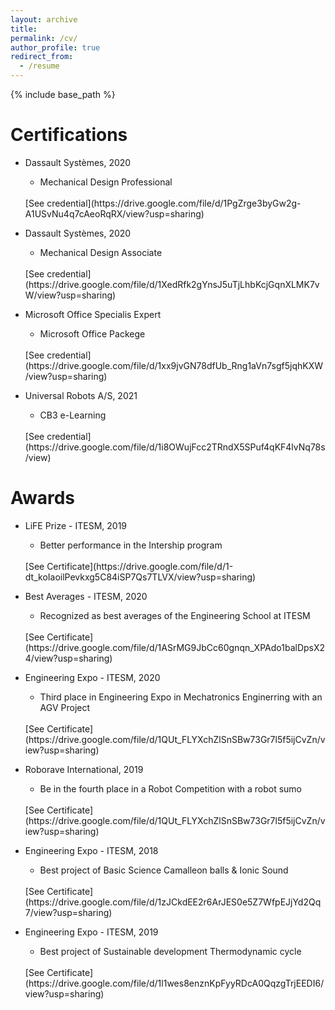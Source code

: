 ```yaml
---
layout: archive
title:
permalink: /cv/
author_profile: true
redirect_from:
  - /resume
---
```


{% include base_path %}

Certifications
======

* Dassault Systèmes, 2020
  * Mechanical Design Professional
  <br>
    [See credential](https://drive.google.com/file/d/1PgZrge3byGw2g-A1USvNu4q7cAeoRqRX/view?usp=sharing)

* Dassault Systèmes, 2020
  * Mechanical Design Associate
  <br>
    [See credential](https://drive.google.com/file/d/1XedRfk2gYnsJ5uTjLhbKcjGqnXLMK7vW/view?usp=sharing)

* Microsoft Office Specialis Expert
  * Microsoft Office Packege
  <br>
    [See credential](https://drive.google.com/file/d/1xx9jvGN78dfUb_Rng1aVn7sgf5jqhKXW/view?usp=sharing)
    
* Universal Robots A/S, 2021
  * CB3 e-Learning
  <br>
    [See credential](https://drive.google.com/file/d/1i8OWujFcc2TRndX5SPuf4qKF4lvNq78s/view)


Awards
======

* LiFE Prize - ITESM, 2019
  * Better performance in the Intership program 
   <br>
    [See Certificate](https://drive.google.com/file/d/1-dt_koIaoilPevkxg5C84iSP7Qs7TLVX/view?usp=sharing)

* Best Averages - ITESM, 2020
  * Recognized as best averages of the Engineering School at ITESM
   <br>
    [See Certificate](https://drive.google.com/file/d/1ASrMG9JbCc60gnqn_XPAdo1balDpsX24/view?usp=sharing)


* Engineering Expo - ITESM, 2020
  * Third place in Engineering Expo in Mechatronics Enginerring with an AGV Project
   <br>
    [See Certificate](https://drive.google.com/file/d/1QUt_FLYXchZlSnSBw73Gr7l5f5ijCvZn/view?usp=sharing)


* Roborave International, 2019
  * Be in the fourth place in a Robot Competition with a robot sumo
  <br>
    [See Certificate](https://drive.google.com/file/d/1QUt_FLYXchZlSnSBw73Gr7l5f5ijCvZn/view?usp=sharing)

* Engineering Expo - ITESM, 2018
  * Best project of Basic Science Camalleon balls & Ionic Sound
   <br>
    [See Certificate](https://drive.google.com/file/d/1zJCkdEE2r6ArJES0e5Z7WfpEJjYd2Qq7/view?usp=sharing)

* Engineering Expo - ITESM, 2019
  * Best project of Sustainable development Thermodynamic cycle
   <br>
    [See Certificate](https://drive.google.com/file/d/1l1wes8enznKpFyyRDcA0QqzgTrjEEDI6/view?usp=sharing)

